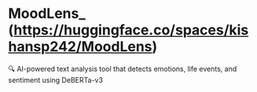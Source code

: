 # MoodLens_ (https://huggingface.co/spaces/kishansp242/MoodLens)
🔍 AI-powered text analysis tool that detects emotions, life events, and sentiment using DeBERTa-v3
